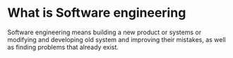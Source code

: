 # What is Software engineering
Software engineering means building a new product or systems or modifying and developing old system and improving their mistakes,
as well as finding problems that already exist. 

